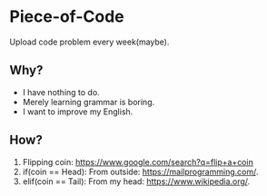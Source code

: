 # Piece-of-Code
Upload code problem every week(maybe).

## Why?
- I have nothing to do.
- Merely learning grammar is boring.
- I want to improve my English.

## How?
1. Flipping coin: https://www.google.com/search?q=flip+a+coin
2. if(coin == Head): From outside: https://mailprogramming.com/.
3. elif(coin == Tail): From my head: https://www.wikipedia.org/.
